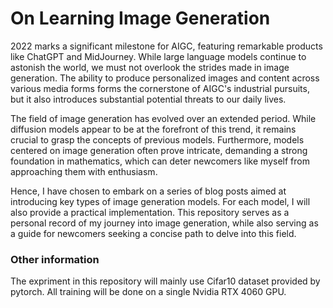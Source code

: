 # On Learning Image Generation

2022 marks a significant milestone for AIGC, featuring remarkable products like ChatGPT and MidJourney. While large language models continue to astonish the world, we must not overlook the strides made in image generation. The ability to produce personalized images and content across various media forms forms the cornerstone of AIGC's industrial pursuits, but it also introduces substantial potential threats to our daily lives.

The field of image generation has evolved over an extended period. While diffusion models appear to be at the forefront of this trend, it remains crucial to grasp the concepts of previous models. Furthermore, models centered on image generation often prove intricate, demanding a strong foundation in mathematics, which can deter newcomers like myself from approaching them with enthusiasm.

Hence, I have chosen to embark on a series of blog posts aimed at introducing key types of image generation models. For each model, I will also provide a practical implementation. This repository serves as a personal record of my journey into image generation, while also serving as a guide for newcomers seeking a concise path to delve into this field.

### Other information

The expriment in this repository will mainly use Cifar10 dataset provided by pytorch. All training will be done on a single Nvidia RTX 4060 GPU.

